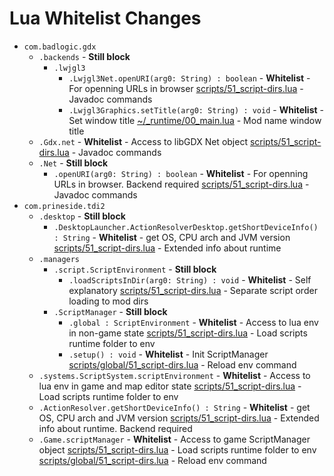 # Lua Whitelist Changes

- `com.badlogic.gdx`
    - `.backends` - **Still block**
        - `.lwjgl3`
            - `.Lwjgl3Net.openURI(arg0: String) : boolean` - **Whitelist** - For openning URLs in browser
            [scripts/51_script-dirs.lua](scripts/51_script-dirs.lua) - Javadoc commands
            - `.Lwjgl3Graphics.setTitle(arg0: String) : void` - **Whitelist** - Set window title
            [~/_runtime/00_main.lua](scripts/fxkw/_runtime/00_main.lua) - Mod name window title
    - `.Gdx.net` - **Whitelist** - Access to libGDX Net object
        [scripts/51_script-dirs.lua](scripts/51_script-dirs.lua) - Javadoc commands
    - `.Net` - **Still block**
        - `.openURI(arg0: String) : boolean`  - **Whitelist**  - For openning URLs in browser. Backend required
        [scripts/51_script-dirs.lua](scripts/51_script-dirs.lua) - Javadoc commands
- `com.prineside.tdi2`
    - `.desktop` - **Still block**
        - `.DesktopLauncher.ActionResolverDesktop.getShortDeviceInfo() : String` - **Whitelist** - get OS, CPU arch and JVM version
        [scripts/51_script-dirs.lua](scripts/51_script-dirs.lua) - Extended info about runtime
    - `.managers`
        - `.script.ScriptEnvironment` - **Still block**
            - `.loadScriptsInDir(arg0: String) : void` - **Whitelist** - Self explanatory
            [scripts/51_script-dirs.lua](scripts/51_script-dirs.lua) - Separate script order loading to mod dirs
        - `.ScriptManager` - **Still block**
            - `.global : ScriptEnvironment` - **Whitelist** - Access to lua env in non-game state
            [scripts/51_script-dirs.lua](scripts/51_script-dirs.lua) - Load scripts runtime folder to env
            - `.setup() : void` - **Whitelist** - Init ScriptManager
            [scripts/global/51_script-dirs.lua](scripts/global/51_script-dirs.lua) - Reload env command
    - `.systems.ScriptSystem.scriptEnvironment` - **Whitelist** - Access to lua env in game and map editor state
        [scripts/51_script-dirs.lua](scripts/51_script-dirs.lua) - Load scripts runtime folder to env
    - `.ActionResolver.getShortDeviceInfo() : String` - **Whitelist** - get OS, CPU arch and JVM version
        [scripts/51_script-dirs.lua](scripts/51_script-dirs.lua) - Extended info about runtime. Backend required
    - `.Game.scriptManager` - **Whitelist** - Access to game ScriptManager object
        [scripts/51_script-dirs.lua](scripts/51_script-dirs.lua) - Load scripts runtime folder to env
        [scripts/global/51_script-dirs.lua](scripts/global/51_script-dirs.lua) - Reload env command

